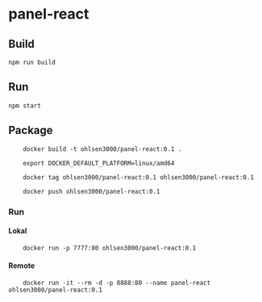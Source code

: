 # panel-react

## Build

```
npm run build
```

## Run

```
npm start
```

## Package

        docker build -t ohlsen3000/panel-react:0.1 .

        export DOCKER_DEFAULT_PLATFORM=linux/amd64
        
        docker tag ohlsen3000/panel-react:0.1 ohlsen3000/panel-react:0.1

        docker push ohlsen3000/panel-react:0.1

### Run

#### Lokal

        docker run -p 7777:80 ohlsen3000/panel-react:0.1 

#### Remote

        docker run -it --rm -d -p 8888:80 --name panel-react ohlsen3000/panel-react:0.1 